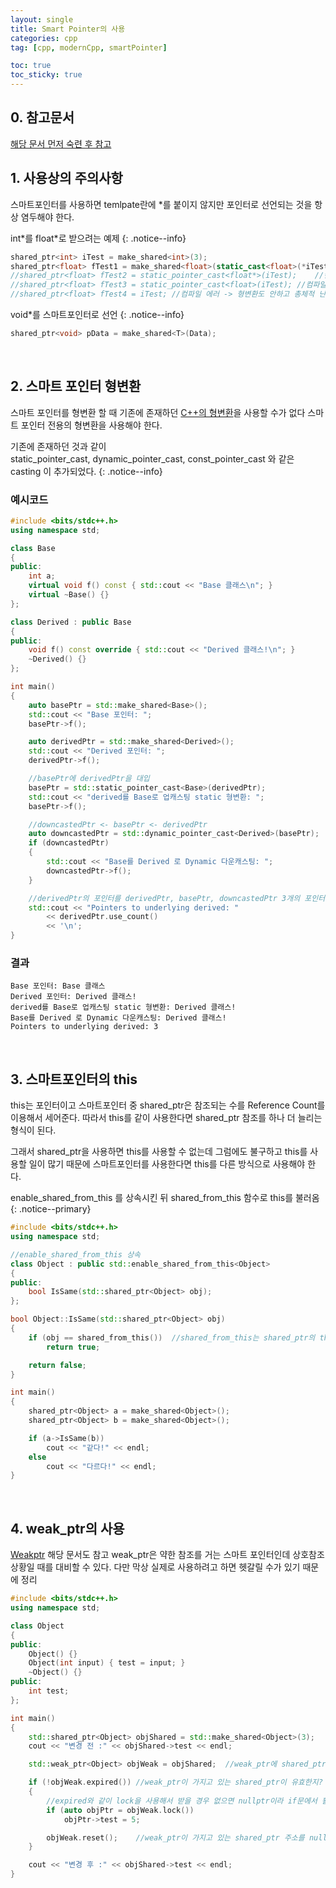 ```yaml
---
layout: single
title: Smart Pointer의 사용
categories: cpp
tag: [cpp, modernCpp, smartPointer]

toc: true
toc_sticky: true
---
```


## 0. 참고문서
[해당 문서 먼저 숙련 후 참고](/cpp/cpp04-1)
   
   
## 1. 사용상의 주의사항
스마트포인터를 사용하면 temlpate란에 \*를 붙이지 않지만 포인터로 선언되는 것을 항상 염두해야 한다.

int\*를 float\*로 받으려는 예제
{: .notice--info} 

```cpp
shared_ptr<int> iTest = make_shared<int>(3);
shared_ptr<float> fTest1 = make_shared<float>(static_cast<float>(*iTest));	//컴파일 성공 -> 값을 가져와서 float으로 형변환 뒤 float*에 넣음
//shared_ptr<float> fTest2 = static_pointer_cast<float*>(iTest);	//컴파일 에러 -> iTest는 int*인데 float**로 변환하려는 것
//shared_ptr<float> fTest3 = static_pointer_cast<float>(iTest);	//컴파일 에러 -> void* 형도 아닌데 float*로 int*를 가르키려 함
//shared_ptr<float> fTest4 = iTest;	//컴파일 에러 -> 형변환도 안하고 총체적 난국
```

void\*를 스마트포인터로 선언
{: .notice--info} 

```cpp
shared_ptr<void> pData = make_shared<T>(Data);
```
   
   
## 2. 스마트 포인터 형변환
스마트 포인터를 형변환 할 때 기존에 존재하던 [C++의 형변환](/cpp/cpp02-2/)을 사용할 수가 없다
스마트 포인터 전용의 형변환을 사용해야 한다.

기존에 존재하던 것과 같이<br>
static_pointer_cast, dynamic_pointer_cast, const_pointer_cast 와 같은 casting 이 추가되었다.
{: .notice--info}

### 예시코드
```cpp
#include <bits/stdc++.h>
using namespace std;

class Base
{
public:
	int a;
	virtual void f() const { std::cout << "Base 클래스\n"; }
	virtual ~Base() {}
};

class Derived : public Base
{
public:
	void f() const override { std::cout << "Derived 클래스!\n"; }
	~Derived() {}
};

int main()
{
	auto basePtr = std::make_shared<Base>();
	std::cout << "Base 포인터: ";
	basePtr->f();

	auto derivedPtr = std::make_shared<Derived>();
	std::cout << "Derived 포인터: ";
	derivedPtr->f();

	//basePtr에 derivedPtr을 대입
	basePtr = std::static_pointer_cast<Base>(derivedPtr);
	std::cout << "derived를 Base로 업캐스팅 static 형변환: ";
	basePtr->f();

	//downcastedPtr <- basePtr <- derivedPtr
	auto downcastedPtr = std::dynamic_pointer_cast<Derived>(basePtr);
	if (downcastedPtr)
	{
		std::cout << "Base를 Derived 로 Dynamic 다운캐스팅: ";
		downcastedPtr->f();
	}

	//derivedPtr의 포인터를 derivedPtr, basePtr, downcastedPtr 3개의 포인터가 사용
	std::cout << "Pointers to underlying derived: "
		<< derivedPtr.use_count()
		<< '\n';
}
```

### 결과
```
Base 포인터: Base 클래스
Derived 포인터: Derived 클래스!
derived를 Base로 업캐스팅 static 형변환: Derived 클래스!
Base를 Derived 로 Dynamic 다운캐스팅: Derived 클래스!
Pointers to underlying derived: 3
```
   
   
## 3. 스마트포인터의 this
this는 포인터이고 스마트포인터 중 shared_ptr은 참조되는 수를 Reference Count를 이용해서 세어준다.
따라서 this를 같이 사용한다면 shared_ptr 참조를 하나 더 늘리는 형식이 된다.

그래서 shared_ptr을 사용하면 this를 사용할 수 없는데
그럼에도 불구하고 this를 사용할 일이 많기 때문에 스마트포인터를 사용한다면 this를 다른 방식으로 사용해야 한다.

enable_shared_from_this 를 상속시킨 뒤 shared_from_this 함수로 this를 불러옴
{: .notice--primary} 

```cpp
#include <bits/stdc++.h>
using namespace std;

//enable_shared_from_this 상속
class Object : public std::enable_shared_from_this<Object>
{
public:
	bool IsSame(std::shared_ptr<Object> obj);
};

bool Object::IsSame(std::shared_ptr<Object> obj)
{
	if (obj == shared_from_this())	//shared_from_this는 shared_ptr의 this
		return true;

	return false;
}

int main()
{
	shared_ptr<Object> a = make_shared<Object>();
	shared_ptr<Object> b = make_shared<Object>();

	if (a->IsSame(b))
		cout << "같다!" << endl;
	else
		cout << "다르다!" << endl;
}
```
   
   
## 4. weak_ptr의 사용
[Weakptr](/cpp/cpp04-1/#3-weak_ptr) 해당 문서도 참고
weak_ptr은 약한 참조를 거는 스마트 포인터인데 상호참조 상황일 때를 대비할 수 있다.
다만 막상 실제로 사용하려고 하면 헷갈릴 수가 있기 때문에 정리

```cpp
#include <bits/stdc++.h>
using namespace std;

class Object
{
public:
	Object() {}
	Object(int input) { test = input; }
	~Object() {}
public:
	int test;
};

int main()
{
	std::shared_ptr<Object> objShared = std::make_shared<Object>(3);
	cout << "변경 전 :" << objShared->test << endl;

	std::weak_ptr<Object> objWeak = objShared;	//weak_ptr에 shared_ptr 넣기

	if (!objWeak.expired())	//weak_ptr이 가지고 있는 shared_ptr이 유효한지?
	{
		//expired와 같이 lock을 사용해서 받을 경우 없으면 nullptr이라 if문에서 활용 가능
		if (auto objPtr = objWeak.lock())
			objPtr->test = 5;

		objWeak.reset();	//weak_ptr이 가지고 있는 shared_ptr 주소를 nullptr로 만듦
	}

	cout << "변경 후 :" << objShared->test << endl;
}
```